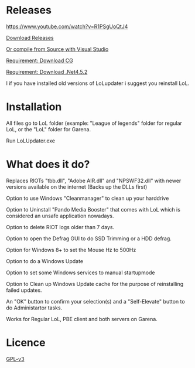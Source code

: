 Releases
========

https://www.youtube.com/watch?v=R1PSgUoQtJ4

[Download Releases](https://github.com/Loggan08/LoLUpdater/releases)

[Or compile from Source with Visual Studio](https://github.com/Loggan08/LoLUpdater/archive/master.zip)

[Requirement: Download CG](http://developer.download.nvidia.com/cg/Cg_3.1/Cg-3.1_April2012_Setup.exe)

[Requirement: Download .Net4.5.2](http://www.microsoft.com/en-us/download/confirmation.aspx?id=42643)

I if you have installed old versions of LoLupdater i suggest you reinstall LoL.



Installation
============

All files go to LoL folder (example: "League of legends" folder for regular LoL, or the "LoL" folder for Garena.

Run LoLUpdater.exe


What does it do?
================
Replaces RIOTs "tbb.dll", "Adobe AIR.dll" and "NPSWF32.dll" with newer versions available on the internet (Backs up the DLLs first)

Option to use Windows "Cleanmanager" to clean up your harddrive

Option to Uninstall "Pando Media Booster" that comes with LoL which is considered an unsafe application nowadays.

Option to delete RIOT logs older than 7 days.

Option to open the Defrag GUI to do SSD Trimming or a HDD defrag.

Option for Windows 8+ to set the Mouse Hz to 500Hz

Option to do a Windows Update

Option to set some Windows services to manual startupmode

Option to Clean up Windows Update cache for the purpose of reinstalling failed updates.

An "OK" button to confirm your selection(s) and a "Self-Elevate" button to do Administartor tasks.

Works for Regular LoL, PBE client and both servers on Garena.


Licence
================
[GPL-v3](http://www.gnu.org/licenses/gpl-3.0.html)